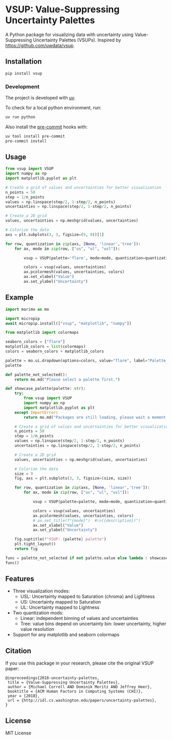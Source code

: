 # VSUP: Value-Suppressing Uncertainty Palettes

A Python package for visualizing data with uncertainty using Value-Suppressing Uncertainty Palettes (VSUPs). Inspired by https://github.com/uwdata/vsup.

## Installation

```bash
pip install vsup
```

### Development

The project is developed with [uv](https://docs.astral.sh/uv/).

To check for a local python environment, run:

```bash
uv run python
```

Also install the [pre-commit](https://pre-commit.com/) hooks with:

```bash
uv tool install pre-commit
pre-commit install
```

## Usage
```python
from vsup import VSUP
import numpy as np
import matplotlib.pyplot as plt

# Create a grid of values and uncertainties for better visualization
n_points = 50
step = 1/n_points
values = np.linspace(step/2, 1-step/2, n_points)
uncertainties = np.linspace(step/2, 1-step/2, n_points)

# Create a 2D grid
values, uncertainties = np.meshgrid(values, uncertainties)

# Colorize the data
axs = plt.subplots(3, 3, figsize=(9, 9))[1]

for row, quantization in zip(axs, [None, 'linear','tree']):
    for ax, mode in zip(row, ["us", "ul", "usl"]):

        vsup = VSUP(palette='flare', mode=mode, quantization=quantization)

        colors = vsup(values, uncertainties)
        ax.pcolormesh(values, uncertainties, colors)
        ax.set_xlabel("Value")
        ax.set_ylabel("Uncertainty")
```

## Example


```python {marimo}
import marimo as mo

import micropip
await micropip.install(["vsup", "matplotlib", "numpy"])

from matplotlib import colormaps

seaborn_colors = ["flare"]
matplotlib_colors = list(colormaps)
colors = seaborn_colors + matplotlib_colors

palette = mo.ui.dropdown(options=colors, value="flare", label="Palette:")
palette
```

```python {marimo}
def palette_not_selected():
    return mo.md("Please select a palette first.")

def showcase_palette(palette: str):
    try:
        from vsup import VSUP
        import numpy as np
        import matplotlib.pyplot as plt
    except ImportError:
        return mo.md("Packages are still loading, please wait a moment.")

    # Create a grid of values and uncertainties for better visualization
    n_points = 50
    step = 1/n_points
    values = np.linspace(step/2, 1-step/2, n_points)
    uncertainties = np.linspace(step/2, 1-step/2, n_points)

    # Create a 2D grid
    values, uncertainties = np.meshgrid(values, uncertainties)

    # Colorize the data
    size = 9
    fig, axs = plt.subplots(3, 3, figsize=(size, size))

    for row, quantization in zip(axs, [None, 'linear','tree']):
        for ax, mode in zip(row, ["us", "ul", "usl"]):

            vsup = VSUP(palette=palette, mode=mode, quantization=quantization)

            colors = vsup(values, uncertainties)
            ax.pcolormesh(values, uncertainties, colors)
            # ax.set_title(f"{mode}")  #\n({description})")
            ax.set_xlabel("Value")
            ax.set_ylabel("Uncertainty")

    fig.suptitle(f"VSUP: {palette} palette")
    plt.tight_layout()
    return fig

func = palette_not_selected if not palette.value else lambda : showcase_palette(palette.value)
func()
```

## Features

- Three visualization modes:
  - USL: Uncertainty mapped to Saturation (chroma) and Lightness
  - US: Uncertainty mapped to Saturation
  - UL: Uncertainty mapped to Lightness
- Two quantization mods:
  - Linear: independent binning of values and uncertainties
  - Tree: value bins depend on uncertainty bin: lower uncertainty, higher value resolution
- Support for any matplotlib and seaborn colormaps

## Citation

If you use this package in your research, please cite the original VSUP paper:

```
@inproceedings{2018-uncertainty-palettes,
 title = {Value-Suppressing Uncertainty Palettes},
 author = {Michael Correll AND Dominik Moritz AND Jeffrey Heer},
 booktitle = {ACM Human Factors in Computing Systems (CHI)},
 year = {2018},
 url = {http://idl.cs.washington.edu/papers/uncertainty-palettes},
}
```

## License

MIT License

